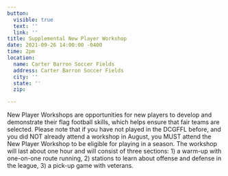 ```yaml
---
button:
  visible: true
  text: ''
  link: ''
title: Supplemental New Player Workshop
date: 2021-09-26 14:00:00 -0400
time: 2pm
location:
  name: Carter Barron Soccer Fields
  address: Carter Barron Soccer Fields
  city: ''
  state: ''
  zip: 

---
```

New Player Workshops are opportunities for new players to develop and demonstrate their flag football skills, which helps ensure that fair teams are selected. Please note that if you have not played in the DCGFFL before, and you did NOT already attend a workshop in August, you MUST attend the New Player Workshop to be eligible for playing in a season. The workshop will last about one hour and will consist of three sections: 1) a warm-up with one-on-one route running, 2) stations to learn about offense and defense in the league, 3) a pick-up game with veterans.